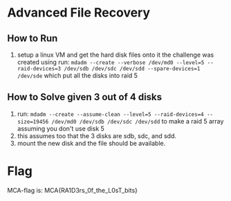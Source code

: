 # Advanced File Recovery

## How to Run
1. setup a linux VM and get the hard disk files onto it
the challenge was created using run: `mdadm --create --verbose /dev/md0 --level=5 --raid-devices=3 /dev/sdb /dev/sdc /dev/sdd --spare-devices=1 /dev/sde` which put all the disks into raid 5

## How to Solve given 3 out of 4 disks

 1. run:  `mdadm --create --assume-clean --level=5 --raid-devices=4 --size=19456 /dev/md0 /dev/sdb /dev/sdc /dev/sdd` to make a raid 5 array assuming you don't use disk 5
 1. this assumes too that the 3 disks are sdb, sdc, and sdd.
 1. mount the new disk and the file should be available. 

# Flag

 MCA-flag is: MCA{RA1D3rs_0f_the_L0sT_bits}


